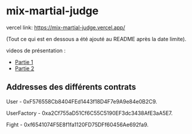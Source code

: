 # mix-martial-judge

vercel link: https://mix-martial-judge.vercel.app/

(Tout ce qui est en dessous a été ajouté au README après la date limite).

videos de présentation : 
- [Partie 1](https://www.loom.com/share/3d0f4bbd0c8e44df8eeca8087dc450eb)
- [Partie 2](https://www.loom.com/share/5364328a7ec641cfb86411cfc52961b7)

## Addresses des différents contrats
User - 0xF576558Cb8404FEd1443f18D4F7e9A9e84e0B2C9.

UserFactory - 0xa2Cf755aD51Cf6C55C5190EF3dc3438AfE3aA5E7.

Fight - 0xf6541074F5E8f1fa1120FD75DFf60456Ae692fa9.
